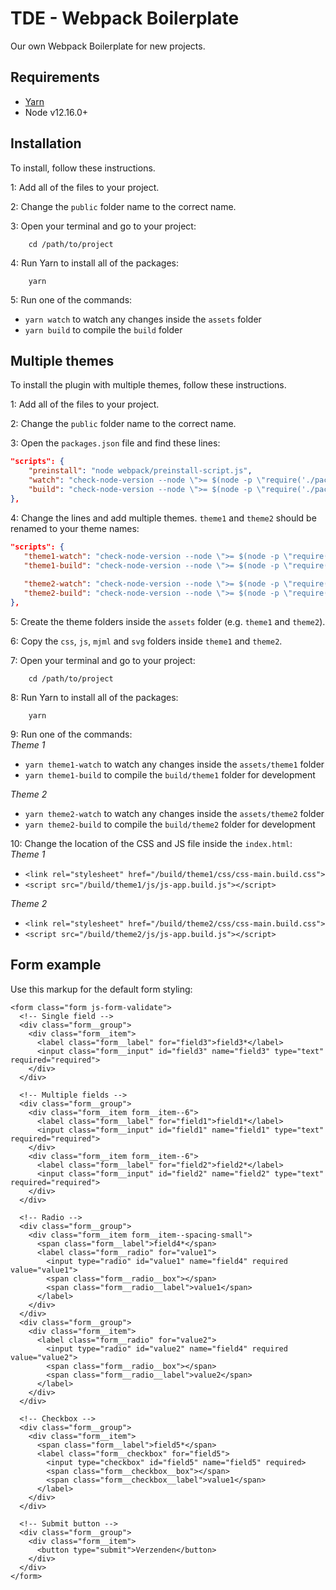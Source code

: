 # TDE - Webpack Boilerplate

Our own Webpack Boilerplate for new projects.

## Requirements

* [Yarn](https://yarnpkg.com)
* Node v12.16.0+

## Installation

To install, follow these instructions.

1: Add all of the files to your project.

2: Change the `public` folder name to the correct name.

3: Open your terminal and go to your project:

        cd /path/to/project
        
4: Run Yarn to install all of the packages:

        yarn
        
5: Run one of the commands:
* `yarn watch` to watch any changes inside the `assets` folder
* `yarn build` to compile the `build` folder
        
## Multiple themes

To install the plugin with multiple themes, follow these instructions.

1: Add all of the files to your project.

2: Change the `public` folder name to the correct name.

3: Open the `packages.json` file and find these lines:
```json
"scripts": {
    "preinstall": "node webpack/preinstall-script.js",
    "watch": "check-node-version --node \">= $(node -p \"require('./package.json').config.node\")\" && webpack -p --watch --config webpack/webpack.config.js",
    "build": "check-node-version --node \">= $(node -p \"require('./package.json').config.node\")\" && webpack -p --config webpack/webpack.config.js"
},
```

4: Change the lines and add multiple themes. `theme1` and `theme2` should be renamed to your theme names:
```json
"scripts": {
   "theme1-watch": "check-node-version --node \">= $(node -p \"require('./package.json').config.node\")\" && NODE_THEME=theme1 webpack -p --watch --config webpack/webpack.config.js",
   "theme1-build": "check-node-version --node \">= $(node -p \"require('./package.json').config.node\")\" && NODE_THEME=theme1 webpack -p --config webpack/webpack.config.js",
   
   "theme2-watch": "check-node-version --node \">= $(node -p \"require('./package.json').config.node\")\" && NODE_THEME=theme2 webpack -p --watch --config webpack/webpack.config.js",
   "theme2-build": "check-node-version --node \">= $(node -p \"require('./package.json').config.node\")\" && NODE_THEME=theme2 webpack -p --config webpack/webpack.config.js",
},
```

5: Create the theme folders inside the `assets` folder (e.g. `theme1` and `theme2`).

6: Copy the `css`, `js`, `mjml` and `svg` folders inside `theme1` and `theme2`.

7: Open your terminal and go to your project:

        cd /path/to/project
        
8: Run Yarn to install all of the packages:

        yarn
        
9: Run one of the commands:\
_Theme 1_
* `yarn theme1-watch` to watch any changes inside the `assets/theme1` folder
* `yarn theme1-build` to compile the `build/theme1` folder for development

_Theme 2_
* `yarn theme2-watch` to watch any changes inside the `assets/theme2` folder
* `yarn theme2-build` to compile the `build/theme2` folder for development

10: Change the location of the CSS and JS file inside the `index.html`:\
_Theme 1_
* `<link rel="stylesheet" href="/build/theme1/css/css-main.build.css">`
* `<script src="/build/theme1/js/js-app.build.js"></script>`

_Theme 2_
* `<link rel="stylesheet" href="/build/theme2/css/css-main.build.css">`
* `<script src="/build/theme2/js/js-app.build.js"></script>`

## Form example
Use this markup for the default form styling:

```
<form class="form js-form-validate">
  <!-- Single field -->
  <div class="form__group">
    <div class="form__item">
      <label class="form__label" for="field3">field3*</label>
      <input class="form__input" id="field3" name="field3" type="text" required="required">
    </div>
  </div>
  
  <!-- Multiple fields -->
  <div class="form__group">
    <div class="form__item form__item--6">
      <label class="form__label" for="field1">field1*</label>
      <input class="form__input" id="field1" name="field1" type="text" required="required">
    </div>
    <div class="form__item form__item--6">
      <label class="form__label" for="field2">field2*</label>
      <input class="form__input" id="field2" name="field2" type="text" required="required">
    </div>
  </div>
  
  <!-- Radio -->
  <div class="form__group">
    <div class="form__item form__item--spacing-small">
      <span class="form__label">field4*</span>
      <label class="form__radio" for="value1">
        <input type="radio" id="value1" name="field4" required value="value1">
        <span class="form__radio__box"></span>
        <span class="form__radio__label">value1</span>
      </label>
    </div>
  </div>
  <div class="form__group">
    <div class="form__item">
      <label class="form__radio" for="value2">
        <input type="radio" id="value2" name="field4" required value="value2">
        <span class="form__radio__box"></span>
        <span class="form__radio__label">value2</span>
      </label>
    </div>
  </div>
  
  <!-- Checkbox -->
  <div class="form__group">
    <div class="form__item">
      <span class="form__label">field5*</span>
      <label class="form__checkbox" for="field5">
        <input type="checkbox" id="field5" name="field5" required>
        <span class="form__checkbox__box"></span>
        <span class="form__checkbox__label">value1</span>
      </label>
    </div>
  </div>
  
  <!-- Submit button -->
  <div class="form__group">
    <div class="form__item">
      <button type="submit">Verzenden</button>
    </div>
  </div>
</form>
```

